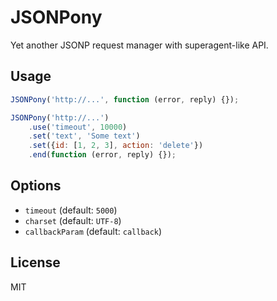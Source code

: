 # JSONPony

Yet another JSONP request manager with superagent-like API.

## Usage

```js
JSONPony('http://...', function (error, reply) {});

JSONPony('http://...')
    .use('timeout', 10000)
    .set('text', 'Some text')
    .set({id: [1, 2, 3], action: 'delete'})
    .end(function (error, reply) {});
```

## Options

- `timeout` (default: `5000`)
- `charset` (default: `UTF-8`)
- `callbackParam` (default: `callback`)

## License

MIT
